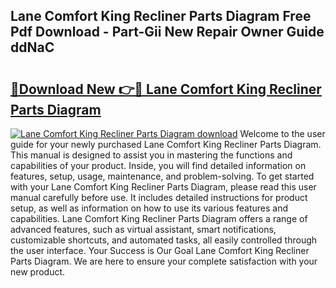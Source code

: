 ## Lane Comfort King Recliner Parts Diagram Free Pdf Download - Part-Gii New Repair Owner Guide ddNaC

# <h2><a href="http://dfqksga.blite.top/?on=Lane+Comfort+King+Recliner+Parts+Diagram">🔗Download New 👉🔴 Lane Comfort King Recliner Parts Diagram</a></h2>

[![Lane Comfort King Recliner Parts Diagram download](https://i.imgur.com/lujVjoI.png)](http://dfqksga.blite.top/?on=Lane+Comfort+King+Recliner+Parts+Diagram)
Welcome to the user guide for your newly purchased Lane Comfort King Recliner Parts Diagram. This manual is designed to assist you in mastering the functions and capabilities of your product. Inside, you will find detailed information on features, setup, usage, maintenance, and problem-solving. To get started with your Lane Comfort King Recliner Parts Diagram, please read this user manual carefully before use. It includes detailed instructions for product setup, as well as information on how to use its various features and capabilities. Lane Comfort King Recliner Parts Diagram offers a range of advanced features, such as virtual assistant, smart notifications, customizable shortcuts, and automated tasks, all easily controlled through the user interface. Your Success is Our Goal Lane Comfort King Recliner Parts Diagram. We are here to ensure your complete satisfaction with your new product.
